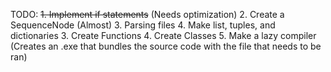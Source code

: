 TODO:
~~1. Implement if statements~~ (Needs optimization)
2. Create a SequenceNode (Almost)
3. Parsing files
4. Make list, tuples, and dictionaries
3. Create Functions
4. Create Classes
5. Make a lazy compiler (Creates an .exe that bundles the source code with the file that needs to be ran)
